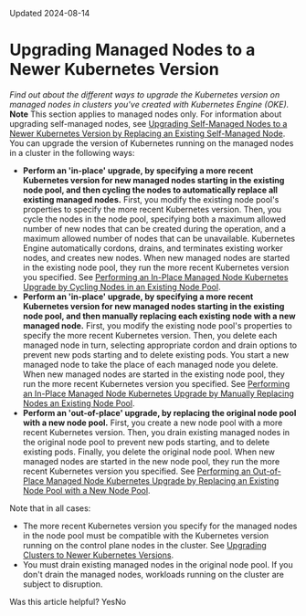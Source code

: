 Updated 2024-08-14
# Upgrading Managed Nodes to a Newer Kubernetes Version
_Find out about the different ways to upgrade the Kubernetes version on managed nodes in clusters you've created with Kubernetes Engine (OKE)._
**Note** This section applies to managed nodes only. For information about upgrading self-managed nodes, see [Upgrading Self-Managed Nodes to a Newer Kubernetes Version by Replacing an Existing Self-Managed Node](https://docs.oracle.com/en-us/iaas/Content/ContEng/Tasks/contengupgradingselfmanagednodes.htm#contengupgradingselfmanagednodes "Find out how to upgrade the version of Kubernetes running on a self-managed node in an enhanced cluster created with Kubernetes Engine.").
You can upgrade the version of Kubernetes running on the managed nodes in a cluster in the following ways:
  * **Perform an 'in-place' upgrade, by specifying a more recent Kubernetes version for new managed nodes starting in the existing node pool, and then cycling the nodes to automatically replace all existing managed nodes.** First, you modify the existing node pool's properties to specify the more recent Kubernetes version. Then, you cycle the nodes in the node pool, specifying both a maximum allowed number of new nodes that can be created during the operation, and a maximum allowed number of nodes that can be unavailable. Kubernetes Engine automatically cordons, drains, and terminates existing worker nodes, and creates new nodes. When new managed nodes are started in the existing node pool, they run the more recent Kubernetes version you specified. See [Performing an In-Place Managed Node Kubernetes Upgrade by Cycling Nodes in an Existing Node Pool](https://docs.oracle.com/en-us/iaas/Content/ContEng/Tasks/contengupgradingk8sworkernode_topic-Performing_an_InPlace_Worker_Node_Upgrade_by_Cycling_an_Existing_Node_Pool.htm#contengupgradingk8sworkernode_topic-Performing_an_InPlace_Worker_Node_Upgrade_by_Cycling_an_Existing_Node_Pool "Find out how to upgrade the Kubernetes version on managed nodes in a node pool by changing properties of the existing node pool, and then cycling the nodes, using Kubernetes Engine \(OKE\).").
  * **Perform an 'in-place' upgrade, by specifying a more recent Kubernetes version for new managed nodes starting in the existing node pool, and then manually replacing each existing node with a new managed node.** First, you modify the existing node pool's properties to specify the more recent Kubernetes version. Then, you delete each managed node in turn, selecting appropriate cordon and drain options to prevent new pods starting and to delete existing pods. You start a new managed node to take the place of each managed node you delete. When new managed nodes are started in the existing node pool, they run the more recent Kubernetes version you specified. See [Performing an In-Place Managed Node Kubernetes Upgrade by Manually Replacing Nodes an Existing Node Pool](https://docs.oracle.com/en-us/iaas/Content/ContEng/Tasks/contengupgradingk8sworkernode_topic-Performing_an_InPlace_Worker_Node_Upgrade_by_Updating_an_Existing_Node_Pool.htm#Performi "Find out how to upgrade the Kubernetes version on managed nodes in a node pool by changing properties of the existing node pool, and then manually replacing each managed node in turn, using Kubernetes Engine \(OKE\).").
  * **Perform an 'out-of-place' upgrade, by replacing the original node pool with a new node pool.** First, you create a new node pool with a more recent Kubernetes version. Then, you drain existing managed nodes in the original node pool to prevent new pods starting, and to delete existing pods. Finally, you delete the original node pool. When new managed nodes are started in the new node pool, they run the more recent Kubernetes version you specified. See [Performing an Out-of-Place Managed Node Kubernetes Upgrade by Replacing an Existing Node Pool with a New Node Pool](https://docs.oracle.com/en-us/iaas/Content/ContEng/Tasks/contengupgradingk8sworkernode_topic-Performing_an_OutofPlace_Worker_Node_Upgrade_by_Replacing_an_Existing_Node_Pool_with_a_New_Node_Pool.htm#Performi2 "Find out how to upgrade the Kubernetes version on managed nodes in a node pool by replacing the original node pool with a new node pool that has managed nodes with a more recent Kubernetes version, using Kubernetes Engine \(OKE\).").


Note that in all cases:
  * The more recent Kubernetes version you specify for the managed nodes in the node pool must be compatible with the Kubernetes version running on the control plane nodes in the cluster. See [Upgrading Clusters to Newer Kubernetes Versions](https://docs.oracle.com/en-us/iaas/Content/ContEng/Concepts/contengaboutupgradingclusters.htm#Upgrading_Clusters_to_Newer_Kubernetes_Versions "Find out about the different ways to upgrade control plane nodes and worker nodes to newer Kubernetes versions using Kubernetes Engine \(OKE\).").
  * You must drain existing managed nodes in the original node pool. If you don't drain the managed nodes, workloads running on the cluster are subject to disruption.


Was this article helpful?
YesNo

